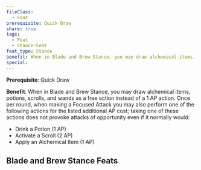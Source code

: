 ```yaml
---
fileClass:
  - Feat
prerequisite: Quick Draw
share: true
tags:
  - Feat
  - Stance-Feat
feat_type: Stance
benefit: When in Blade and Brew Stance, you may draw alchemical items, potions, scrolls, and wands as a free action instead of a 1 AP action. Once per round, when making a Focused Attack you may also perform one of the following actions for the listed additional AP cost; taking one of these actions does not provoke attacks of opportunity even if it normally would:<ul><li>Drink a Potion (1 AP)</li><li>Activate a Scroll (2 AP)</li><li>Apply an Alchemical Item (1 AP)</li></ul>
special:
---
```

**Prerequisite**: Quick Draw

**Benefit**: When in Blade and Brew Stance, you may draw alchemical items, potions, scrolls, and wands as a free action instead of a 1 AP action. Once per round, when making a Focused Attack you may also perform one of the following actions for the listed additional AP cost; taking one of these actions does not provoke attacks of opportunity even if it normally would:<ul><li>Drink a Potion (1 AP)</li><li>Activate a Scroll (2 AP)</li><li>Apply an Alchemical Item (1 AP)</li></ul>
## Blade and Brew Stance Feats


